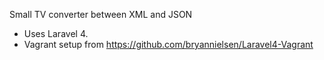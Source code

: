 Small TV converter between XML and JSON
- Uses Laravel 4.
- Vagrant setup from https://github.com/bryannielsen/Laravel4-Vagrant